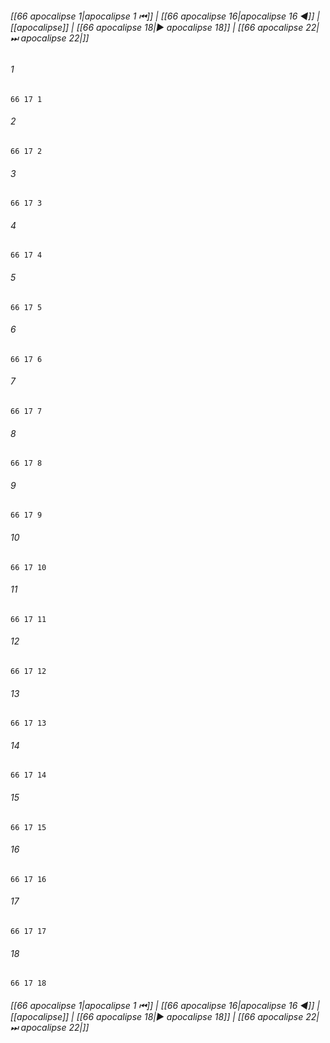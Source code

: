 
###### [[66 apocalipse 1|apocalipse 1 ⏮]] | [[66 apocalipse 16|apocalipse 16 ◀]] | [[apocalipse]] | [[66 apocalipse 18|▶ apocalipse 18]] | [[66 apocalipse 22|⏭ apocalipse 22|]]

###### 1
``` verse
66 17 1 
```
###### 2
``` verse
66 17 2 
```
###### 3
``` verse
66 17 3 
```
###### 4
``` verse
66 17 4 
```
###### 5
``` verse
66 17 5 
```
###### 6
``` verse
66 17 6 
```
###### 7
``` verse
66 17 7 
```
###### 8
``` verse
66 17 8 
```
###### 9
``` verse
66 17 9 
```
###### 10
``` verse
66 17 10 
```
###### 11
``` verse
66 17 11 
```
###### 12
``` verse
66 17 12 
```
###### 13
``` verse
66 17 13 
```
###### 14
``` verse
66 17 14 
```
###### 15
``` verse
66 17 15 
```
###### 16
``` verse
66 17 16 
```
###### 17
``` verse
66 17 17 
```
###### 18
``` verse
66 17 18 
```

###### [[66 apocalipse 1|apocalipse 1 ⏮]] | [[66 apocalipse 16|apocalipse 16 ◀]] | [[apocalipse]] | [[66 apocalipse 18|▶ apocalipse 18]] | [[66 apocalipse 22|⏭ apocalipse 22|]]

